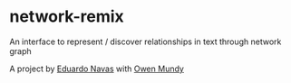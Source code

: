 # network-remix

An interface to represent / discover relationships in text through network graph


A project by [Eduardo Navas](https://github.com/navasse)
with [Owen Mundy](https://github.com/omundy)
